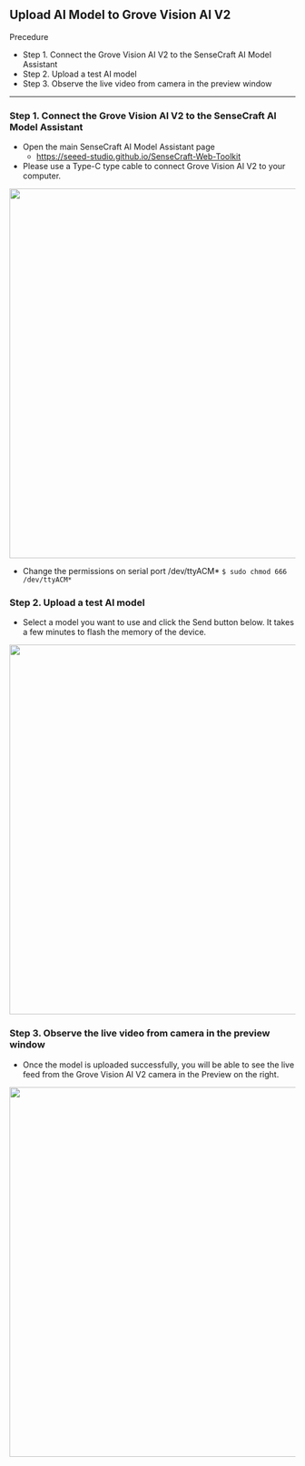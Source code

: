 ## Upload AI Model to Grove Vision AI V2

Precedure
* Step 1. Connect the Grove Vision AI V2 to the SenseCraft AI Model Assistant
* Step 2. Upload a test AI model
* Step 3. Observe the live video from camera in the preview window
  
---
### Step 1. Connect the Grove Vision AI V2 to the SenseCraft AI Model Assistant

* Open the main SenseCraft AI Model Assistant page
  * https://seeed-studio.github.io/SenseCraft-Web-Toolkit 
* Please use a Type-C type cable to connect Grove Vision AI V2 to your computer.

<img src="https://github.com/user-attachments/assets/cf7cebca-7717-4d34-81d4-e15ec145531d" width=650>

* Change the permissions on serial port /dev/ttyACM*
 ``` $ sudo chmod 666 /dev/ttyACM* ```

### Step 2. Upload a test AI model
* Select a model you want to use and click the Send button below.  It takes a few minutes to flash the memory of the device.

<img src="https://github.com/user-attachments/assets/4ef8edaa-d7b2-41d1-ad0a-0cb6d7421089" width=650>

### Step 3. Observe the live video from camera in the preview window 
* Once the model is uploaded successfully, you will be able to see the live feed from the Grove Vision AI V2 camera in the Preview on the right.

<img src="https://github.com/user-attachments/assets/1b38062b-bba6-4670-9448-d736d7bf92fe" width=650>
